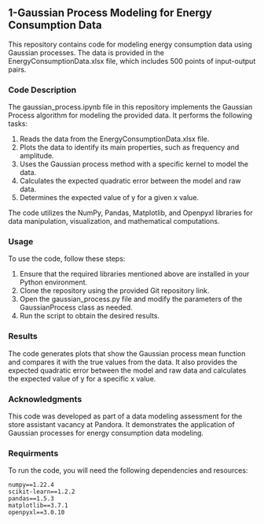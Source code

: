 ## 1-Gaussian Process Modeling for Energy Consumption Data
This repository contains code for modeling energy consumption data using Gaussian processes. The data is provided in the EnergyConsumptionData.xlsx file, which includes 500 points of input-output pairs.

### Code Description
The gaussian_process.ipynb file in this repository implements the Gaussian Process algorithm for modeling the provided data. It performs the following tasks:

1. Reads the data from the EnergyConsumptionData.xlsx file.
2. Plots the data to identify its main properties, such as frequency and amplitude.
3. Uses the Gaussian process method with a specific kernel to model the data.
4. Calculates the expected quadratic error between the model and raw data.
5. Determines the expected value of y for a given x value.

The code utilizes the NumPy, Pandas, Matplotlib, and Openpyxl libraries for data manipulation, visualization, and mathematical computations.

### Usage
To use the code, follow these steps:

1. Ensure that the required libraries mentioned above are installed in your Python environment.
2. Clone the repository using the provided Git repository link.
3. Open the gaussian_process.py file and modify the parameters of the GaussianProcess class as needed.
4. Run the script to obtain the desired results.

### Results
The code generates plots that show the Gaussian process mean function and compares it with the true values from the data. It also provides the expected quadratic error between the model and raw data and calculates the expected value of y for a specific x value.

### Acknowledgments
This code was developed as part of a data modeling assessment for the store assistant vacancy at Pandora. It demonstrates the application of Gaussian processes for energy consumption data modeling.

### Requirments
To run the code, you will need the following dependencies and resources:
``` 
numpy==1.22.4
scikit-learn==1.2.2
pandas==1.5.3
matplotlib==3.7.1
openpyxl==3.0.10

``` 
